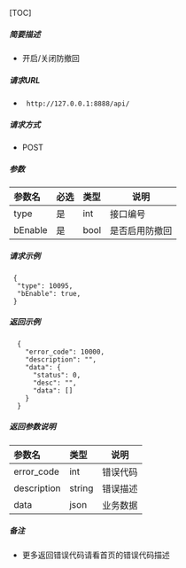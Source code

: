 [TOC]

##### 简要描述

- 开启/关闭防撤回

##### 请求URL

- ` http://127.0.0.1:8888/api/`

##### 请求方式

- POST

##### 参数

| 参数名     | 必选 | 类型   | 说明      |
|:--------|:---|:-----|---------|
| type    | 是  | int  | 接口编号    |
| bEnable | 是  | bool | 是否启用防撤回 |

##### 请求示例

```
 {
  "type": 10095,
  "bEnable": true,
 }
```

##### 返回示例

``` 
  {
    "error_code": 10000,
    "description": "",
    "data": {
      "status": 0,
      "desc": "",
      "data": []
    }
  }
```

##### 返回参数说明

| 参数名         | 类型     | 说明   |
|:------------|:-------|------|
| error_code  | int    | 错误代码 |
| description | string | 错误描述 |
| data        | json   | 业务数据 |

##### 备注

- 更多返回错误代码请看首页的错误代码描述







